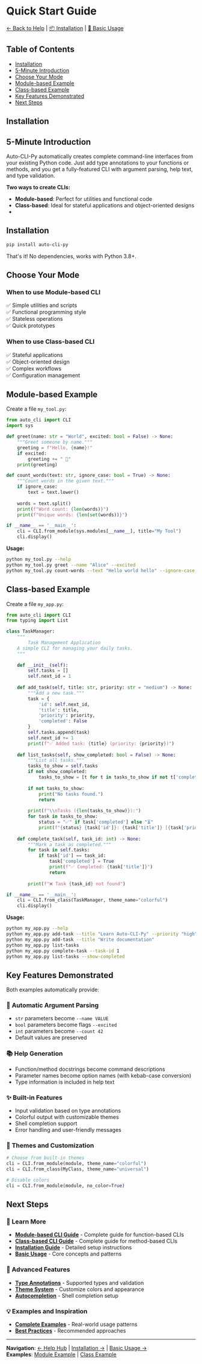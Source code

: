 # Quick Start Guide

[← Back to Help](../help.md) | [📦 Installation](installation.md) | [📖 Basic Usage](basic-usage.md)

## Table of Contents
- [Installation](#installation)
- [5-Minute Introduction](#5-minute-introduction)
- [Choose Your Mode](#choose-your-mode)
- [Module-based Example](#module-based-example)
- [Class-based Example](#class-based-example)
- [Key Features Demonstrated](#key-features-demonstrated)
- [Next Steps](#next-steps)

## Installation



## 5-Minute Introduction

Auto-CLI-Py automatically creates complete command-line interfaces from your existing Python code. Just add type annotations to your functions or methods, and you get a fully-featured CLI with argument parsing, help text, and type validation.

**Two ways to create CLIs:**
- **Module-based**: Perfect for utilities and functional code
- **Class-based**: Ideal for stateful applications and object-oriented designs
- 

## Installation

```bash
pip install auto-cli-py
```

That's it! No dependencies, works with Python 3.8+.

## Choose Your Mode

### When to use Module-based CLI
✅ Simple utilities and scripts  
✅ Functional programming style  
✅ Stateless operations  
✅ Quick prototypes  

### When to use Class-based CLI  
✅ Stateful applications  
✅ Object-oriented design  
✅ Complex workflows  
✅ Configuration management  

## Module-based Example

Create a file `my_tool.py`:

```python
from auto_cli import CLI
import sys

def greet(name: str = "World", excited: bool = False) -> None:
    """Greet someone by name."""
    greeting = f"Hello, {name}!"
    if excited:
        greeting += " 🎉"
    print(greeting)

def count_words(text: str, ignore_case: bool = True) -> None:
    """Count words in the given text."""
    if ignore_case:
        text = text.lower()
    
    words = text.split()
    print(f"Word count: {len(words)}")
    print(f"Unique words: {len(set(words))}")

if __name__ == '__main__':
    cli = CLI.from_module(sys.modules[__name__], title="My Tool")
    cli.display()
```

**Usage:**
```bash
python my_tool.py --help
python my_tool.py greet --name "Alice" --excited
python my_tool.py count-words --text "Hello world hello" --ignore-case
```

## Class-based Example

Create a file `my_app.py`:

```python
from auto_cli import CLI
from typing import List

class TaskManager:
    """
        Task Management Application    
    A simple CLI for managing your daily tasks.
    """
    
    def __init__(self):
        self.tasks = []
        self.next_id = 1
    
    def add_task(self, title: str, priority: str = "medium") -> None:
        """Add a new task."""
        task = {
            'id': self.next_id,
            'title': title,
            'priority': priority,
            'completed': False
        }
        self.tasks.append(task)
        self.next_id += 1
        print(f"✅ Added task: {title} (priority: {priority})")
    
    def list_tasks(self, show_completed: bool = False) -> None:
        """List all tasks."""
        tasks_to_show = self.tasks
        if not show_completed:
            tasks_to_show = [t for t in tasks_to_show if not t['completed']]
        
        if not tasks_to_show:
            print("No tasks found.")
            return
        
        print(f"\\nTasks ({len(tasks_to_show)}):")
        for task in tasks_to_show:
            status = "✅" if task['completed'] else "⏳"
            print(f"{status} {task['id']}: {task['title']} [{task['priority']}]")
    
    def complete_task(self, task_id: int) -> None:
        """Mark a task as completed."""
        for task in self.tasks:
            if task['id'] == task_id:
                task['completed'] = True
                print(f"✅ Completed: {task['title']}")
                return
        
        print(f"❌ Task {task_id} not found")

if __name__ == '__main__':
    cli = CLI.from_class(TaskManager, theme_name="colorful")
    cli.display()
```

**Usage:**
```bash
python my_app.py --help
python my_app.py add-task --title "Learn Auto-CLI-Py" --priority "high"
python my_app.py add-task --title "Write documentation"
python my_app.py list-tasks
python my_app.py complete-task --task-id 1
python my_app.py list-tasks --show-completed
```

## Key Features Demonstrated

Both examples automatically provide:

### 🔧 **Automatic Argument Parsing**
- `str` parameters become `--name VALUE`
- `bool` parameters become flags `--excited`  
- `int` parameters become `--count 42`
- Default values are preserved

### 📚 **Help Generation**
- Function/method docstrings become command descriptions
- Parameter names become option names (with kebab-case conversion)
- Type information is included in help text

### ✨ **Built-in Features**
- Input validation based on type annotations
- Colorful output with customizable themes
- Shell completion support
- Error handling and user-friendly messages

### 🎨 **Themes and Customization**
```python
# Choose from built-in themes
cli = CLI.from_module(module, theme_name="colorful")
cli = CLI.from_class(MyClass, theme_name="universal") 

# Disable colors
cli = CLI.from_module(module, no_color=True)
```

## Next Steps

### 📖 Learn More
- **[Module-based CLI Guide](../module-cli-guide.md)** - Complete guide for function-based CLIs
- **[Class-based CLI Guide](../class-cli-guide.md)** - Complete guide for method-based CLIs  
- **[Installation Guide](installation.md)** - Detailed setup instructions
- **[Basic Usage](basic-usage.md)** - Core concepts and patterns

### 🚀 Advanced Features
- **[Type Annotations](../features/type-annotations.md)** - Supported types and validation
- **[Theme System](../features/themes.md)** - Customize colors and appearance
- **[Autocompletion](../features/autocompletion.md)** - Shell completion setup

### 💡 Examples and Inspiration
- **[Complete Examples](../guides/examples.md)** - Real-world usage patterns
- **[Best Practices](../guides/best-practices.md)** - Recommended approaches

---

**Navigation**: [← Help Hub](../help.md) | [Installation →](installation.md) | [Basic Usage →](basic-usage.md)  
**Examples**: [Module Example](../../mod_example.py) | [Class Example](../../cls_example.py)
